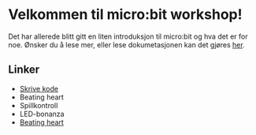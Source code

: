 # Velkommen til micro:bit workshop!
Det har allerede blitt gitt en liten introduksjon til micro:bit og hva det er for noe. Ønsker du å lese mer, eller lese dokumetasjonen kan det gjøres [her](http://microbit-micropython.readthedocs.io/en/latest/). 

## Linker
* [Skrive kode](http://python.microbit.org/v/1)
* Beating heart
* Spillkontroll
* LED-bonanza
* [Beating heart](/projects/task.md)
